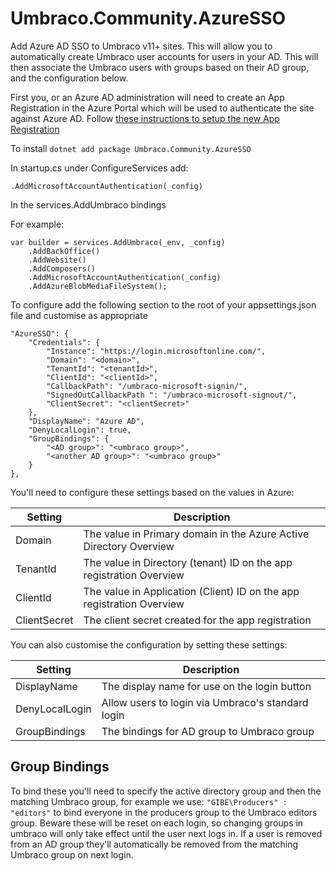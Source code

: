 # Umbraco.Community.AzureSSO
Add Azure AD SSO to Umbraco v11+ sites. This will allow you to automatically create Umbraco user accounts for users in your AD. This will then associate the Umbraco users with groups based on their AD group, and the configuration below.

First you, or an Azure AD administration will need to create an App Registration in the Azure Portal which will be used to authenticate the site against Azure AD. Follow [these instructions to setup the new App Registration](AzureADSetup.md)

To install
`dotnet add package Umbraco.Community.AzureSSO`

In startup.cs under ConfigureServices add:

`.AddMicrosoftAccountAuthentication(_config)`

In the services.AddUmbraco bindings

For example:
```
var builder = services.AddUmbraco(_env, _config)
    .AddBackOffice()
	.AddWebsite()
	.AddComposers()
	.AddMicrosoftAccountAuthentication(_config)
	.AddAzureBlobMediaFileSystem();
```

To configure add the following section to the root of your appsettings.json file and customise as appropriate
```
"AzureSSO": {
    "Credentials": {
        "Instance": "https://login.microsoftonline.com/",
        "Domain": "<domain>",
        "TenantId": "<tenantId>",
        "ClientId": "<clientId>",
        "CallbackPath": "/umbraco-microsoft-signin/",
        "SignedOutCallbackPath ": "/umbraco-microsoft-signout/",
        "ClientSecret": "<clientSecret>"
    },
    "DisplayName": "Azure AD",
    "DenyLocalLogin": true,
    "GroupBindings": {
        "<AD group>": "<umbraco group>",
        "<another AD group>": "<umbraco group>"
    }
},
```

You'll need to configure these settings based on the values in Azure:

| Setting          | Description                                                           |
| ---------------- | -----------------------------------------------------                 |
| Domain           | The value in Primary domain in the Azure Active Directory Overview    |
| TenantId         | The value in Directory (tenant) ID on the app registration Overview   |
| ClientId         | The value in Application (Client) ID on the app registration Overview |
| ClientSecret     | The client secret created for the app registration                    |

You can also customise the configuration by setting these settings:

| Setting          | Description                                           |
| ---------------- | ----------------------------------------------------- |
| DisplayName      | The display name for use on the login button          |
| DenyLocalLogin   | Allow users to login via Umbraco's standard login     |
| GroupBindings    | The bindings for AD group to Umbraco group            |

## Group Bindings

To bind these you'll need to specify the active directory group and then the matching Umbraco group, for example we use: `"GIBE\Producers" : "editors"` to bind everyone in the producers group to the Umbraco editors group. Beware these will be reset on each login, so changing groups in umbraco will only take effect until the user next logs in. If a user is removed from an AD group they'll automatically be removed from the matching Umbraco group on next login.



